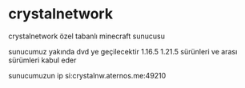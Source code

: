 # crystalnetwork
crystalnetwork özel  tabanlı minecraft sunucusu

sunucumuz yakında dvd ye geçilecektir 1.16.5 1.21.5 sürünleri ve arası sürümleri kabul eder

sunucumuzun ip si:crystalnw.aternos.me:49210
